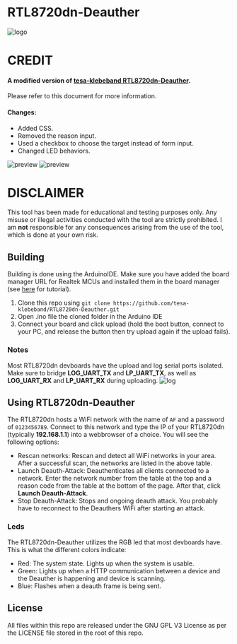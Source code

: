 # RTL8720dn-Deauther
![logo](https://github.com/user-attachments/assets/ab8ebf84-eee2-4298-8975-2e8dad13c1b3)

# CREDIT
#### A modified version of [tesa-klebeband RTL8720dn-Deauther](https://github.com/tesa-klebeband/RTL8720dn-Deauther).

Please refer to this document for more information.
#### Changes:
- Added CSS.
- Removed the reason input.
- Used a checkbox to choose the target instead of form input.
- Changed LED behaviors.

![preview](https://i.imgur.com/Z4QIp9m.jpeg)
![preview](https://i.imgur.com/pHEs8CX.jpeg)

# DISCLAIMER
This tool has been made for educational and testing purposes only. Any misuse or illegal activities conducted with the tool are strictly prohibited. I am **not** responsible for any consequences arising from the use of the tool, which is done at your own risk.
## Building
Building is done using the ArduinoIDE. Make sure you have added the board manager URL for Realtek MCUs and installed them in the board manager (see [here](https://www.amebaiot.com/en/amebad-bw16-arduino-getting-started/) for tutorial).
1) Clone this repo using `git clone https://github.com/tesa-klebeband/RTL8720dn-Deauther.git`
2) Open .ino file the cloned folder in the Arduino IDE
3) Connect your board and click upload (hold the boot button, connect to your PC, and release the button then try upload again if the upload fails).
### Notes
Most RTL8720dn devboards have the upload and log serial ports isolated. Make sure to bridge **LOG_UART_TX** and **LP_UART_TX**, as well as **LOG_UART_RX** and **LP_UART_RX** during uploading.
![log](https://i.imgur.com/kcUu1Gn.png)
## Using RTL8720dn-Deauther
The RTL8720dn hosts a WiFi network with the name of `AF` and a password of `0123456789`. Connect to this network and type the IP of your RTL8720dn (typically **192.168.1.1**) into a webbrowser of a choice. You will see the following options:
* Rescan networks: Rescan and detect all WiFi networks in your area. After a successful scan, the networks are listed in the above table.
* Launch Deauth-Attack: Deauthenticates all clients connected to a network. Enter the network number from the table at the top and a reason code from the table at the bottom of the page. After that, click **Launch Deauth-Attack**.
* Stop Deauth-Attack: Stops and ongoing deauth attack. You probably have to reconnect to the Deauthers WiFi after starting an attack.
### Leds
The RTL8720dn-Deauther utilizes the RGB led that most devboards have. This is what the different colors indicate:
* Red: The system state. Lights up when the system is usable.
* Green: Lights up when a HTTP communication between a device and the Deauther is happening and device is scanning.
* Blue: Flashes when a deauth frame is being sent.
## License
All files within this repo are released under the GNU GPL V3 License as per the LICENSE file stored in the root of this repo.

